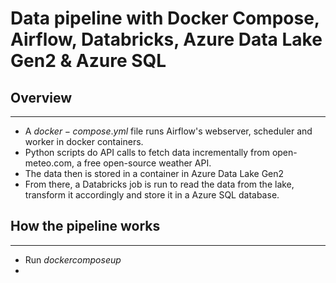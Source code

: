 # Data pipeline with Docker Compose, Airflow, Databricks, Azure Data Lake Gen2 & Azure SQL

## Overview
---
* A $docker-compose.yml$ file runs Airflow's webserver, scheduler and worker in docker containers.
* Python scripts do API calls to fetch data incrementally from open-meteo.com, a free open-source weather API.
* The data then is stored in a container in Azure Data Lake Gen2
* From there, a Databricks job is run to read the data from the lake, transform it accordingly and store it in a Azure SQL database.

## How the pipeline works
---
* Run $docker compose up$
* 
